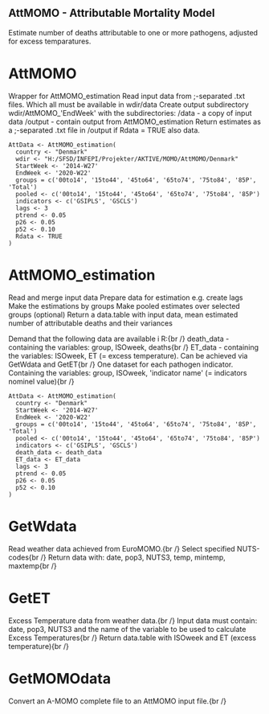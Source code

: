 ## AttMOMO - Attributable Mortality Model

Estimate number of deaths attributable to one or more pathogens, adjusted for excess temparatures.

# AttMOMO
Wrapper for AttMOMO_estimation
Read input data from ;-separated .txt files. Which all must be available in wdir/data
Create output subdirectory wdir/AttMOMO_'EndWeek'
with the subdirectories:
 /data - a copy of input data
 /output - contain output from AttMOMO_estimation
Return estimates as a ;-separated .txt file in /output
 if Rdata = TRUE also data.
 
```{r eval = FALSE}
AttData <- AttMOMO_estimation(
  country <- "Denmark"
  wdir <- "H:/SFSD/INFEPI/Projekter/AKTIVE/MOMO/AttMOMO/Denmark"
  StartWeek <- '2014-W27'
  EndWeek <- '2020-W22'
  groups = c('00to14', '15to44', '45to64', '65to74', '75to84', '85P', 'Total')
  pooled <- c('00to14', '15to44', '45to64', '65to74', '75to84', '85P')
  indicators <- c('GSIPLS', 'GSCLS')
  lags <- 3
  ptrend <- 0.05
  p26 <- 0.05
  p52 <- 0.10
  Rdata <- TRUE
)
```

# AttMOMO_estimation
Read and merge input data
Prepare data for estimation e.g. create lags
Make the estimations by groups
Make pooled estimates over selected groups (optional)
Return a data.table with input data, mean estimated number of attributable deaths and their variances

Demand that the following data are available i R:{br /}
death_data - containing the variables: group, ISOweek, deaths{br /}
ET_data - containing the variables: ISOweek, ET (= excess temperature). Can be achieved via GetWdata and GetET{br /}
One dataset for each pathogen indicator. Containing the variables: group, ISOweek, 'indicator name' (= indicators nominel value){br /}

```{r eval = FALSE}
AttData <- AttMOMO_estimation(
  country <- "Denmark"
  StartWeek <- '2014-W27'
  EndWeek <- '2020-W22'
  groups = c('00to14', '15to44', '45to64', '65to74', '75to84', '85P', 'Total')
  pooled <- c('00to14', '15to44', '45to64', '65to74', '75to84', '85P')
  indicators <- c('GSIPLS', 'GSCLS')
  death_data <- death_data
  ET_data <- ET_data
  lags <- 3
  ptrend <- 0.05
  p26 <- 0.05
  p52 <- 0.10
)
```

# GetWdata
Read weather data achieved from EuroMOMO.{br /}
Select specified NUTS-codes{br /}
Return data with: date, pop3, NUTS3, temp, mintemp, maxtemp{br /}

# GetET
Excess Temperature data from weather data.{br /}
Input data must contain: date, pop3, NUTS3 and the name of the variable to be used to calculate Excess Temperatures{br /}
Return data.table with ISOweek and ET (excess temperature){br /}

# GetMOMOdata
Convert an A-MOMO complete file to an AttMOMO input file.{br /}
